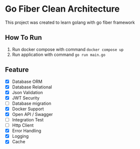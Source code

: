 # Go Fiber Clean Architecture

This project was created to learn golang with go fiber framework

## How To Run

1. Run docker compose with command `docker compose up`
2. Run application with command `go run main.go`

## Feature

- [x] Database ORM
- [x] Database Relational
- [x] Json Validation
- [x] JWT Security
- [ ] Database migration
- [x] Docker Support
- [x] Open API / Swagger
- [ ] Integration Test
- [ ] Http Client
- [x] Error Handling
- [x] Logging
- [x] Cache